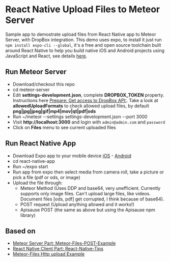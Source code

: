 
# React Native Upload Files to Meteor Server
Sample app to demostrate upload files from React Native app to Meteor Server, with DropBox integration. This demo uses expo, to install it just run ```npm install expo-cli --global```, it's a free and open source toolchain built around React Native to help you build native iOS and Android projects using JavaScript and React, see details [here](https://expo.io/).

## Run Meteor Server
- Download/checkout this repo
- cd meteor-server
- Edit **settings-development.json**, complete **DROPBOX_TOKEN** property. Instructions here [Prepare: Get access to DropBox API:](https://github.com/VeliovGroup/Meteor-Files/wiki/DropBox-Integration). Take a look at **allowedUploadFormats** to check allowed upload files, by default **png|jpg|jpeg|gif|mp4|mov|qt|pdf|ods**
- Run ~/meteor --settings settings-development.json --port 3000
- Visit **http://localhost:3000** and login with ```admin@admin.com``` and ```password```
- Click on **Files** menu to see current uploaded files

## Run React Native App
- Download Expo app to your mobile device [iOS](https://itunes.apple.com/us/app/expo-client/id982107779?mt=8) - [Android](https://play.google.com/store/apps/details?id=host.exp.exponent&hl=es)
- cd react-native-app
- Run ~/expo start
- Run app from expo then select media from camera roll, take a picture or pick a file (pdf or ods, or image)
- Upload the file through:
  - Meteor Method (Uses DDP and base64, very unefficient. Currently supports only image files. Can't upload large files, like videos. Document files [ods, pdf] get corrupted, I think because of base64).
  - POST request (Upload anything allowed and it works!)
  - Apisause POST (the same as above but using the Apisause npm library)
## Based on
- [Meteor Server Part: Meteor-Files-POST-Example](https://github.com/noris666/Meteor-Files-POST-Example)
- [React Native Client Part: React-Native-Tips](https://github.com/g6ling/React-Native-Tips/blob/master/How_to_upload_photo%2Cfile_in%20react-native/README.md)
- [Meteor-Files Http upload Example](https://gist.github.com/ankibalyan/bbd69e1b08645d61bc9f535afcd8a3a1)

